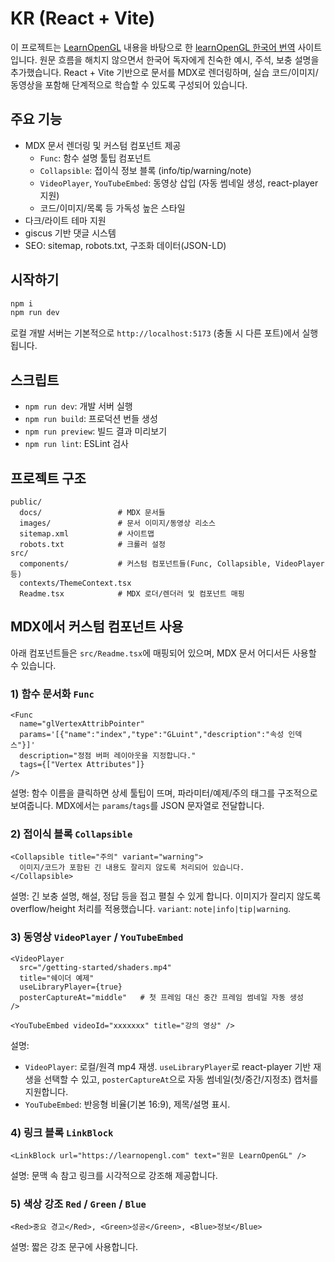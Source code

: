 #  KR (React + Vite)

이 프로젝트는 [LearnOpenGL](https://learnopengl.com) 내용을 바탕으로 한 [learnOpenGL 한국어 번역](https://learnopenglkr.com/) 사이트 입니다. 원문 흐름을 해치지 않으면서 한국어 독자에게 친숙한 예시, 주석, 보충 설명을 추가했습니다. React + Vite 기반으로 문서를 MDX로 렌더링하며, 실습 코드/이미지/동영상을 포함해 단계적으로 학습할 수 있도록 구성되어 있습니다.

## 주요 기능

- MDX 문서 렌더링 및 커스텀 컴포넌트 제공
  - `Func`: 함수 설명 툴팁 컴포넌트
  - `Collapsible`: 접이식 정보 블록 (info/tip/warning/note)
  - `VideoPlayer`, `YouTubeEmbed`: 동영상 삽입 (자동 썸네일 생성, react-player 지원)
  - 코드/이미지/목록 등 가독성 높은 스타일
- 다크/라이트 테마 지원
- giscus 기반 댓글 시스템
- SEO: sitemap, robots.txt, 구조화 데이터(JSON-LD)

## 시작하기

```bash
npm i
npm run dev
```

로컬 개발 서버는 기본적으로 `http://localhost:5173` (충돌 시 다른 포트)에서 실행됩니다.

## 스크립트

- `npm run dev`: 개발 서버 실행
- `npm run build`: 프로덕션 번들 생성
- `npm run preview`: 빌드 결과 미리보기
- `npm run lint`: ESLint 검사

## 프로젝트 구조

```
public/
  docs/                 # MDX 문서들
  images/               # 문서 이미지/동영상 리소스
  sitemap.xml           # 사이트맵
  robots.txt            # 크롤러 설정
src/
  components/           # 커스텀 컴포넌트들(Func, Collapsible, VideoPlayer 등)
  contexts/ThemeContext.tsx
  Readme.tsx            # MDX 로더/렌더러 및 컴포넌트 매핑
```

## MDX에서 커스텀 컴포넌트 사용

아래 컴포넌트들은 `src/Readme.tsx`에 매핑되어 있으며, MDX 문서 어디서든 사용할 수 있습니다.

### 1) 함수 문서화 `Func`

```mdx
<Func
  name="glVertexAttribPointer"
  params='[{"name":"index","type":"GLuint","description":"속성 인덱스"}]'
  description="정점 버퍼 레이아웃을 지정합니다."
  tags={["Vertex Attributes"]}
/>
```

설명: 함수 이름을 클릭하면 상세 툴팁이 뜨며, 파라미터/예제/주의 태그를 구조적으로 보여줍니다. MDX에서는 `params`/`tags`를 JSON 문자열로 전달합니다.

### 2) 접이식 블록 `Collapsible`

```mdx
<Collapsible title="주의" variant="warning">
  이미지/코드가 포함된 긴 내용도 잘리지 않도록 처리되어 있습니다.
</Collapsible>
```

설명: 긴 보충 설명, 해설, 정답 등을 접고 펼칠 수 있게 합니다. 이미지가 잘리지 않도록 overflow/height 처리를 적용했습니다. `variant`: `note|info|tip|warning`.

### 3) 동영상 `VideoPlayer` / `YouTubeEmbed`

```mdx
<VideoPlayer
  src="/getting-started/shaders.mp4"
  title="쉐이더 예제"
  useLibraryPlayer={true}
  posterCaptureAt="middle"   # 첫 프레임 대신 중간 프레임 썸네일 자동 생성
/>

<YouTubeEmbed videoId="xxxxxxx" title="강의 영상" />
```

설명:
- `VideoPlayer`: 로컬/원격 mp4 재생. `useLibraryPlayer`로 react-player 기반 재생을 선택할 수 있고, `posterCaptureAt`으로 자동 썸네일(첫/중간/지정초) 캡처를 지원합니다.
- `YouTubeEmbed`: 반응형 비율(기본 16:9), 제목/설명 표시.

### 4) 링크 블록 `LinkBlock`

```mdx
<LinkBlock url="https://learnopengl.com" text="원문 LearnOpenGL" />
```

설명: 문맥 속 참고 링크를 시각적으로 강조해 제공합니다.

### 5) 색상 강조 `Red` / `Green` / `Blue`

```mdx
<Red>중요 경고</Red>, <Green>성공</Green>, <Blue>정보</Blue>
```

설명: 짧은 강조 문구에 사용합니다.

